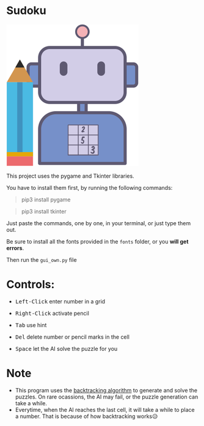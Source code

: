 # Sudoku

![Logo](https://github.com/AgnirudraSil/Sudoku/blob/master/icon.png)


This project uses the pygame and Tkinter libraries.

You have to install them first, by running the following commands:

> pip3 install pygame

> pip3 install tkinter

Just paste the commands, one by one, in your terminal, or just type them out.

Be sure to install all the fonts provided in the `fonts` folder, or you **will get errors**.

Then run the `gui_own.py` file

# Controls:

* <kbd>Left-Click</kbd> enter number in a grid

* <kbd>Right-Click</kbd> activate pencil

* <kbd>Tab</kbd> use hint

* <kbd>Del</kbd> delete number or pencil marks in the cell

* <kbd>Space</kbd> let the AI solve the puzzle for you

# Note

* This program uses the [backtracking algorithm](https://en.wikipedia.org/wiki/Backtracking) to generate and solve the puzzles. On rare ocassions, the AI may fail, or the puzzle generation can take a while.
* Everytime, when the AI reaches the last cell, it will take a while to place a number. That is because of how backtracking works😥
